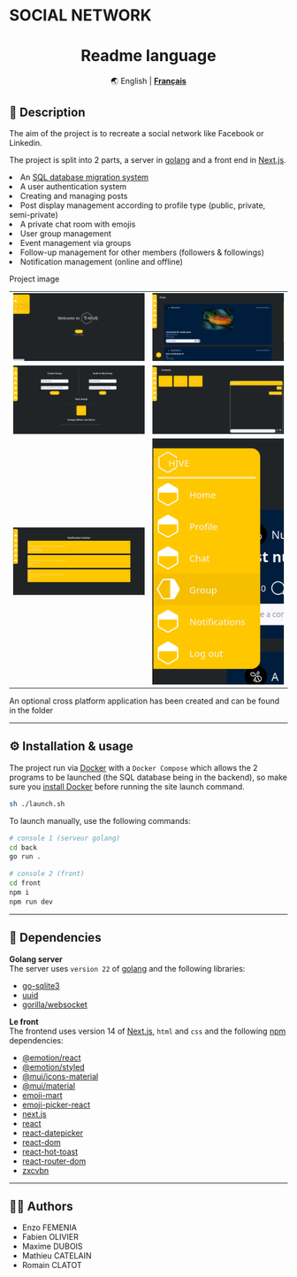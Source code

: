 # SOCIAL NETWORK

<div align="center" markdown>

# Readme language
🌏
English | 
[**Français**](https://github.com/F-OLIVIER/Formation-Zone01/blob/main/Next.JS/social-network-next/README_FR.md)

</div>

## 📝 Description

The aim of the project is to recreate a social network like Facebook or Linkedin.

The project is split into 2 parts, a server in <a href="https://go.dev">golang</a> and a front end in <a href="https://nextjs.org">Next.js</a>.

<li>An <a href="https://github.com/golang-migrate/migrate">SQL database migration system</a></li>
<li>A user authentication system</li>
<li>Creating and managing posts</li>
<li>Post display management according to profile type (public, private, semi-private)</li>
<li>A private chat room with emojis</li>
<li>User group management</li>
<li>Event management via groups</li>
<li>Follow-up management for other members (followers & followings)</li>
<li>Notification management (online and offline)</li>

Project image
<table align= "center" width="95%">
    <tbody>
        <tr>
            <td><img src="./readme_img/notconnected.png"></td>
            <td><img src="./readme_img/post.png"></td>
        </tr>
        <tr>
            <td><img src="./readme_img/group.png"></td>
            <td><img src="./readme_img/chat.png"></td>
        </tr>
        <tr>
            <td><img src="./readme_img/notif.png"></td>
            <td><img src="./readme_img/navbar.png"></td>
        </tr>
    </tbody>
</table>


An optional cross platform application has been created and can be found in the folder

___
## ⚙️ Installation & usage

The project run via <a href="https://www.docker.com">Docker</a> with a `Docker Compose` which allows the 2 programs to be launched (the SQL database being in the backend), so make sure you <a href="https://docs.docker.com/compose/install/">install Docker</a> before running the site launch command.

```sh
sh ./launch.sh
```

To launch manually, use the following commands:
```sh
# console 1 (serveur golang)
cd back
go run .
```
```sh
# console 2 (front)
cd front
npm i
npm run dev
```
___
## 🔗 Dependencies

**Golang server** <br>
The server uses `version 22` of [golang](https://go.dev) and the following libraries:<br>
- [go-sqlite3](https://github.com/mattn/go-sqlite3)
- [uuid](https://github.com/gofrs/uuid)
- [gorilla/websocket](https://pkg.go.dev/github.com/gorilla/websocket)

**Le front** <br>
The frontend uses version 14 of [Next.js](https://nextjs.org), `html` and `css` and the following [npm](https://www.npmjs.com) dependencies:<br>
- [@emotion/react](https://www.npmjs.com/package/@emotion/react)
- [@emotion/styled](https://www.npmjs.com/package/@emotion/styled)
- [@mui/icons-material](https://www.npmjs.com/package/@mui/icons-material)
- [@mui/material](https://www.npmjs.com/package/@mui/material)
- [emoji-mart](https://www.npmjs.com/package/emoji-mart)
- [emoji-picker-react](https://www.npmjs.com/package/emoji-picker-react)
- [next.js](https://www.npmjs.com/package/next)
- [react](https://www.npmjs.com/package/react)
- [react-datepicker](https://www.npmjs.com/package/react-datepicker)
- [react-dom](https://www.npmjs.com/package/react-dom)
- [react-hot-toast](https://www.npmjs.com/package/react-hot-toast)
- [react-router-dom](https://www.npmjs.com/package/react-router-dom)
- [zxcvbn](https://www.npmjs.com/package/zxcvbn)
___
## 🧑‍💻 Authors

+ Enzo FEMENIA
+ Fabien OLIVIER
+ Maxime DUBOIS
+ Mathieu CATELAIN
+ Romain CLATOT
